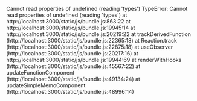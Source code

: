Cannot read properties of undefined (reading 'types')
TypeError: Cannot read properties of undefined (reading 'types')
    at http://localhost:3000/static/js/bundle.js:863:22
    at http://localhost:3000/static/js/bundle.js:19945:14
    at http://localhost:3000/static/js/bundle.js:20219:22
    at trackDerivedFunction (http://localhost:3000/static/js/bundle.js:22365:18)
    at Reaction.track (http://localhost:3000/static/js/bundle.js:22875:18)
    at useObserver (http://localhost:3000/static/js/bundle.js:20217:16)
    at http://localhost:3000/static/js/bundle.js:19944:69
    at renderWithHooks (http://localhost:3000/static/js/bundle.js:45567:22)
    at updateFunctionComponent (http://localhost:3000/static/js/bundle.js:49134:24)
    at updateSimpleMemoComponent (http://localhost:3000/static/js/bundle.js:48996:14)
